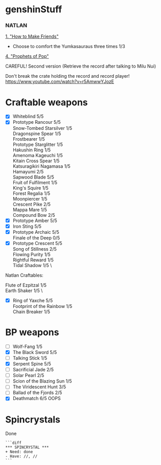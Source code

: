  # genshinStuff </h1>

<h3>NATLAN</h3>

<ins>1. "How to Make Friends"</ins>

- Choose to comfort the Yumkasauraus three times 1/3

<ins>4. "Prophets of Pop"</ins>

CAREFUL! Second version 
(Retrieve the record after talking to Milu Nui)

Don't break the crate holding the record and record player!
https://www.youtube.com/watch?v=r5AmwwYJozE

# Craftable weapons </h1>

- [x] Whiteblind 5/5 
- [x] Prototype Rancour 5/5 \
Snow-Tombed Starsilver 1/5 \
Dragonspine Spear 1/5 \
Frostbearer 1/5 \
Prototype Starglitter 1/5 \
Hakushin Ring 1/5 \
Amenoma Kageuchi 1/5 \
Kitain Cross Spear 1/5 \
Katsuragikiri Nagamasa 1/5 \
Hamayumi 2/5 \
Sapwood Blade 5/5 \
Fruit of Fulfilment 1/5 \
King's Squire 1/5 \
Forest Regalia 1/5 \
Moonpiercer 1/5 \
Crescent Pike 2/5 \
Mappa Mare 1/5 \
Compound Bow 2/5 
- [x] Prototype Amber 5/5 
- [x] Iron Sting 5/5 
- [x] Prototype Archaic 5/5 \
Finale of the Deep 0/5 
- [x] Prototype Crescent 5/5 \
Song of Stillness 2/5 \
Flowing Purity 1/5 \
Rightful Reward 1/5 \
Tidal Shadow 1/5 \

Natlan Craftables:

Flute of Ezpitzal 1/5 \
Earth Shaker 1/5 \
- [x] Ring of Yaxche 5/5 \
Footprint of the Rainbow 1/5 \
Chain Breaker 1/5 

# BP weapons </h1>

- [ ] Wolf-Fang 1/5
- [x] The Black Sword 5/5 
- [ ] Talking Stick 1/5
- [x] Serpent Spine 5/5 
- [ ] Sacrificial Jade 2/5
- [ ] Solar Pearl 2/5 
- [ ] Scion of the Blazing Sun 1/5
- [ ] The Viridescent Hunt 3/5 
- [ ] Ballad of the Fjords 2/5
- [x] Deathmatch 6/5 OOPS

# Spincrystals </h1>

Done

~~~
```diff
*** SPINCRYSTAL ***
+ Need: done
- Have: //, //
```
~~~